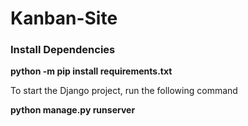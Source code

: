# Kanban-Site

### Install Dependencies

<b> python -m pip install requirements.txt</b>

To start the Django project, run the following command

<b>python manage.py runserver</b>

